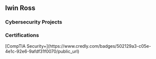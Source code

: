 <h2> Iwin Ross </h2>

<h3> Cybersecurity Projects </h3>

<h3> Certifications </h3>
[CompTIA Security+](https://www.credly.com/badges/502129a3-c05e-4e1c-92e6-9afdf31f0070/public_url)
